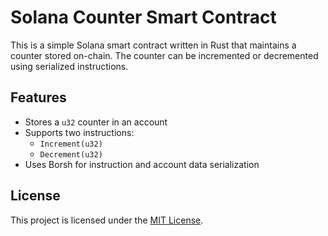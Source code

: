 # Solana Counter Smart Contract

This is a simple Solana smart contract written in Rust that maintains a counter stored on-chain. The counter can be incremented or decremented using serialized instructions.

## Features

- Stores a `u32` counter in an account
- Supports two instructions:
  - `Increment(u32)`
  - `Decrement(u32)`
- Uses Borsh for instruction and account data serialization

## License

This project is licensed under the [MIT License](./LICENSE).